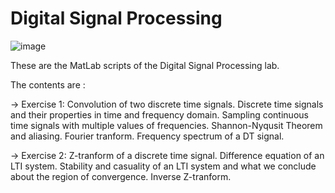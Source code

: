 # Digital Signal Processing

![image](https://user-images.githubusercontent.com/83914255/201235054-9978a1a3-17f4-42b7-95e9-6d1c5da5eb2b.png)

These are the MatLab scripts of the Digital Signal Processing lab. 

The contents are :

-> Exercise 1:
  Convolution of two discrete time signals.
  Discrete time signals and their properties in time and frequency domain.
  Sampling continuous time signals with multiple values of frequencies. 
  Shannon-Nyqusit Theorem and aliasing.
  Fourier tranform.
  Frequency spectrum of a DT signal.
   
-> Exercise 2:
  Z-tranform of a discrete time signal.
  Difference equation of an LTI system.
  Stability and casuality of an LTI system and what we conclude about the region of convergence.
  Inverse Z-tranform.
